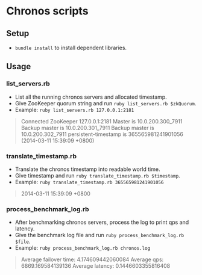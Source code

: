 # Chronos scripts

## Setup
* `bundle install` to install dependent libraries.

## Usage

### list_servers.rb
* List all the running chronos servers and allocated timestamp.
* Give ZooKeeper quorum string and run `ruby list_servers.rb $zkQuorum`.
* Example: `ruby list_servers.rb 127.0.0.1:2181`

> Connected ZooKeeper 127.0.0.1:2181
Master is 10.0.200.300_7911
Backup master is 10.0.200.301_7911
Backup master is 10.0.200.302_7911
persistent-timestamp is 365565981241901056 (2014-03-11 15:39:09 +0800)

### translate_timestamp.rb
* Translate the chronos timestamp into readable world time.
* Give timestamp and run `ruby translate_timestamp.rb $timestamp`.
* Example: `ruby translate_timestamp.rb 365565981241901056`

> 2014-03-11 15:39:09 +0800

### process_benchmark_log.rb
* After benchmarking chronos servers, process the log to print qps and latency.
* Give the benchmark log file and run `ruby process_benchmark_log.rb $file`.
* Example: `ruby process_benchmark_log.rb chronos.log`

> Average failover time: 4.174609442060084
Average qps: 6869.169584139136
Average latency: 0.1446603355816408 
